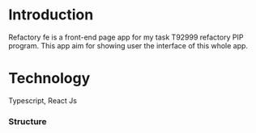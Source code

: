 # Introduction

Refactory fe is a front-end page app for my task T92999 refactory PIP program. This app aim for showing user the interface of this whole app.

# Technology

Typescript, React Js

### Structure
